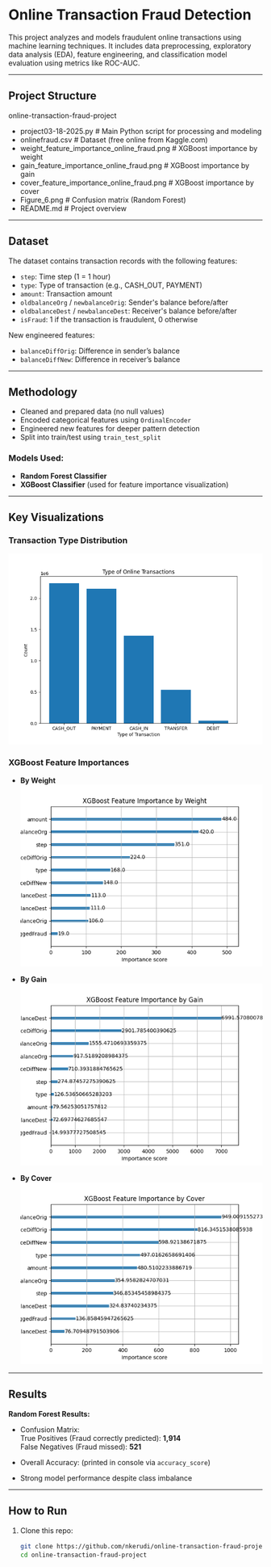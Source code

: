 #  Online Transaction Fraud Detection

This project analyzes and models fraudulent online transactions using machine learning techniques. It includes data preprocessing, exploratory data analysis (EDA), feature engineering, and classification model evaluation using metrics like ROC-AUC.

---

##  Project Structure 
 online-transaction-fraud-project 
-  project03-18-2025.py # Main Python script for processing and modeling 
-  onlinefraud.csv # Dataset (free online from Kaggle.com) 
-  weight_feature_importance_online_fraud.png # XGBoost importance by weight 
-  gain_feature_importance_online_fraud.png # XGBoost importance by gain 
-  cover_feature_importance_online_fraud.png # XGBoost importance by cover 
-  Figure_6.png # Confusion matrix (Random Forest)
-  README.md # Project overview


---

##  Dataset

The dataset contains transaction records with the following features:

- `step`: Time step (1 = 1 hour)
- `type`: Type of transaction (e.g., CASH_OUT, PAYMENT)
- `amount`: Transaction amount
- `oldbalanceOrg` / `newbalanceOrig`: Sender's balance before/after
- `oldbalanceDest` / `newbalanceDest`: Receiver's balance before/after
- `isFraud`: 1 if the transaction is fraudulent, 0 otherwise

New engineered features:
- `balanceDiffOrig`: Difference in sender’s balance
- `balanceDiffNew`: Difference in receiver’s balance

---

##  Methodology

- Cleaned and prepared data (no null values)
- Encoded categorical features using `OrdinalEncoder`
- Engineered new features for deeper pattern detection
- Split into train/test using `train_test_split`

###  Models Used:

- **Random Forest Classifier**
- **XGBoost Classifier** (used for feature importance visualization)

---

##  Key Visualizations

###  Transaction Type Distribution

![Transaction Types](https://github.com/nkerudi/online-transaction-fraud-project/blob/main/Figure_6.png)

###  XGBoost Feature Importances

- **By Weight**  
  ![Feature Importance - Weight](https://raw.githubusercontent.com/nkerudi/online-transaction-fraud-project/main/weight_feature_importance_online_fraud.png)

- **By Gain**  
  ![Feature Importance - Gain](https://raw.githubusercontent.com/nkerudi/online-transaction-fraud-project/main/gain_feature_importance_online_fraud.png)

- **By Cover**  
  ![Feature Importance - Cover](https://raw.githubusercontent.com/nkerudi/online-transaction-fraud-project/main/cover_feature_importance_online_fraud.png)

---

##  Results

**Random Forest Results:**
- Confusion Matrix:  
  True Positives (Fraud correctly predicted): **1,914**  
  False Negatives (Fraud missed): **521**

- Overall Accuracy: (printed in console via `accuracy_score`)

- Strong model performance despite class imbalance

---

##  How to Run

1. Clone this repo:
   ```bash
   git clone https://github.com/nkerudi/online-transaction-fraud-project.git
   cd online-transaction-fraud-project



